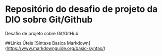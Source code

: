 # Repositório do desafio de projeto da DIO sobre Git/Github
Desafio de projeto sobre Git/GitHub

##Links Úteis
[Sintaxe Basica Markdown] (https://www.markdownguide.org/basic-syntax/)

